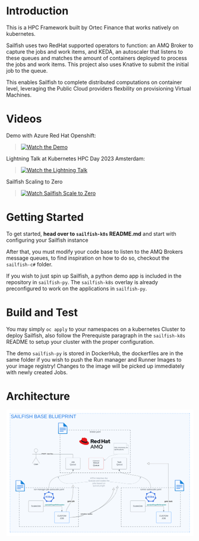 # Introduction 
This is a HPC Framework built by Ortec Finance that works natively on kubernetes.

Sailfish uses two RedHat supported operators to function: an AMQ Broker to capture the jobs and work items, and KEDA, an autoscaler that listens to these queues and matches the amount of containers deployed to process the jobs and work items. This project also uses Knative to submit the initial job to the queue.

This enables Sailfish to complete distributed computations on container level, leveraging the Public Cloud providers flexbility on provisioning Virtual Machines.  

# Videos
Demo with Azure Red Hat Openshift:
>[![Watch the Demo](https://img.youtube.com/vi/MwGDWiQNGPg/default.jpg)](https://youtu.be/MwGDWiQNGPg)

Lightning Talk at Kubernetes HPC Day 2023 Amsterdam:
>[![Watch the Lightning Talk](https://img.youtube.com/vi/Tn-aVLFud8k/default.jpg)](https://youtu.be/Tn-aVLFud8k)

Sailfish Scaling to Zero
>[![Watch Sailfish Scale to Zero](https://img.youtube.com/vi/1Vhityta3vU/default.jpg)](https://www.youtube.com/watch?v=1Vhityta3vU)


# Getting Started
To get started, **head over to `sailfish-k8s` README.md** and start with configuring your Sailfish instance

After that, you must modify your code base to listen to the AMQ Brokers message queues, to find inspiration on how to do so, checkout the `sailfish-c#` folder.

If you wish to just spin up Sailfish, a python demo app is included in the repository in `sailfish-py`. The `sailfish-k8s` overlay is already preconfigured to work on the applications in `sailfish-py`.

# Build and Test
You may simply `oc apply` to your namespaces on a kubernetes Cluster to deploy Sailfish, also follow the Prerequiste paragraph in the `sailfish-k8s` README to setup your cluster with the proper configuration.

The demo `sailfish-py` is stored in DockerHub, the dockerfiles are in the same folder if you wish to push the Run manager and Runner Images to your image registry! Changes to the image will be picked up immediately with newly created Jobs.

# Architecture
![A high level overview of the flow of Sailfish](Sailfish-Architecture-and-flow.png)
